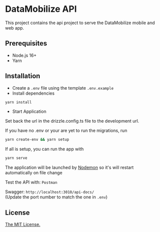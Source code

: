 # DataMobilize API

This project contains the api project to serve the DataMobilize mobile and web app.

## Prerequisites

- Node.js 16+
- Yarn

## Installation

- Create a ```.env``` file using the template ```.env.example```
- Install dependencies

```bash
yarn install
```

- Start Application

Set back the url in the drizzle.config.ts file to the development url.

If you have no .env or your are yet to run the migrations, run
```bash
yarn create-env && yarn setup
```
If all is setup, you can run the app with
```bash
yarn serve
```

The application will be launched by [Nodemon](https://nodemon.com) so it's will restart automatically on file change

Test the API with: `Postman`

Swagger: `http://localhost:3010/api-docs/`  
(Update the port number to match the one in `.env`)

## License

[The MIT License.](https://opensource.org/licenses/MIT)
